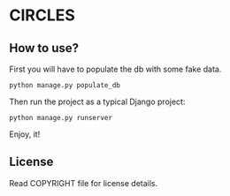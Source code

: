 CIRCLES
===================

How to use?
------------
First you will have to populate the db with some fake data.

    python manage.py populate_db

Then run the project as a typical Django project:
 

    python manage.py runserver

Enjoy, it!

License
--------
Read COPYRIGHT file for license details.
